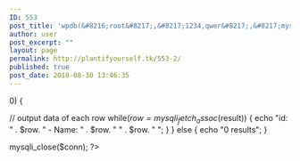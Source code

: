 ```yaml
---
ID: 553
post_title: 'wpdb(&#8216;root&#8217;,&#8217;1234,qwer&#8217;,&#8217;mysql&#8217;,&#8217;35.232.215.112:3306&#8242;);'
author: user
post_excerpt: ""
layout: page
permalink: http://plantifyourself.tk/553-2/
published: true
post_date: 2018-08-30 13:46:35
---
```

<!--?php
echo "NANI";
$servername = "35.232.215.112:3306";
$username = "root";
$password = "1234,qwer";
$dbname = "VegNutr";
echo "NANI";
// Create connection
$conn = mysqli_connect($servername, $username, $password, $dbname);
// Check connection
if (!$conn) {
    die("Connection failed: " . mysqli_connect_error());
}
echo "NANI2";
$sql = "SELECT * FROM TopVeg";
$result = mysqli_query($conn, $sql);
echo "NANI3";
if (mysqli_num_rows($result) --> 0) {
// output data of each row
while($row = mysqli_fetch_assoc($result)) {
echo "id: " . $row. " - Name: " . $row. " " . $row. "
";
}
} else {
echo "0 results";
}

mysqli_close($conn);
?&gt;
